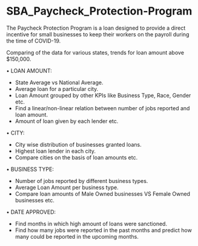 # SBA_Paycheck_Protection-Program
The Paycheck Protection Program is a loan designed to provide a direct incentive for small businesses to keep their workers on the payroll during the time of COVID-19.
 
Comparing of the data for various states, trends for loan amount above $150,000.

• LOAN AMOUNT:
- State Average vs National Average.
- Average loan for a particular city.
-  Loan Amount grouped by other KPIs like Business Type, Race, Gender etc.
- Find a linear/non-linear relation between number of jobs reported and loan amount.
- Amount of loan given by each lender etc.

• CITY:
- City wise distribution of businesses granted loans.
- Highest loan lender in each city.
- Compare cities on the basis of loan amounts etc.


• BUSINESS TYPE:
- Number of jobs reported by different business types.
- Average Loan Amount per business type.
- Compare loan amounts of Male Owned businesses VS Female Owned businesses etc.



• DATE APPROVED:

- Find months in which high amount of loans were sanctioned.
- Find how many jobs were reported in the past months and predict how many could be
reported in the upcoming months.
